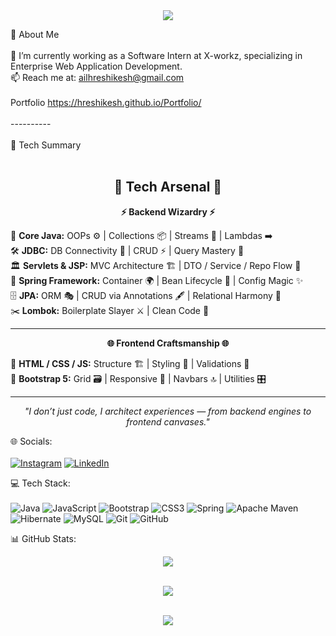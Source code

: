 
<div align="center">
<img src="https://readme-typing-svg.herokuapp.com?color=%2336BCF7&center=true&vCenter=true&lines=Hi,+I'am+Hreshikesha+K;Welcome+to+my+Github+page;I+am+Hreshikesha+K;I+am+a+Java+Web+Developer;😄"> 
</div>

👋 About Me<br><br>🔭 I’m currently working as a Software Intern at X-workz, specializing in Enterprise Web Application Development.  <br>📫 Reach me at: [ailhreshikesh@gmail.com](mailto:ailhreshikesh@gmail.com)<br><br>Portfolio https://hreshikesh.github.io/Portfolio/  <br><br>----------<br><br> 🚀 Tech Summary<br><br><h2 align="center">🚀 Tech Arsenal 🚀</h2>

<p align="center">
  <b>⚡ Backend Wizardry ⚡</b>
</p>

🔹 <b>Core Java:</b> OOPs ⚙️ | Collections 📦 | Streams 🌊 | Lambdas ➡️  
🛠️ <b>JDBC:</b> DB Connectivity 🔗 | CRUD ⚡ | Query Mastery 🧾  
🏛️ <b>Servlets & JSP:</b> MVC Architecture 🏗️ | DTO / Service / Repo Flow 🔄  
🌱 <b>Spring Framework:</b> Container 🌍 | Bean Lifecycle 🔄 | Config Magic ✨  
🗄️ <b>JPA:</b> ORM 🎭 | CRUD via Annotations 🖋️ | Relational Harmony 🔗  
✂️ <b>Lombok:</b> Boilerplate Slayer ⚔️ | Clean Code 🧹  

---

<p align="center">
  <b>🌐 Frontend Craftsmanship 🌐</b>
</p>

🎨 <b>HTML / CSS / JS:</b> Structure 🏗️ | Styling 💅 | Validations 🔐  
📱 <b>Bootstrap 5:</b> Grid 🗃️ | Responsive 📲 | Navbars 🔝 | Utilities 🎛️  

---

<p align="center">
   <i>"I don’t just code, I architect experiences — from backend engines to frontend canvases."</i>
</p>



 🌐 Socials:
 <br><br>
[![Instagram](https://img.shields.io/badge/Instagram-%23E4405F.svg?logo=Instagram&logoColor=white)](https://instagram.com/https://www.instagram.com/___rishi__kesh___ail/) [![LinkedIn](https://img.shields.io/badge/LinkedIn-%230077B5.svg?logo=linkedin&logoColor=white)](https://linkedin.com/in/https://www.linkedin.com/in/hreshikesha-k-200689254/) 

 💻 Tech Stack:<br><br>
![Java](https://img.shields.io/badge/java-%23ED8B00.svg?style=for-the-badge&logo=openjdk&logoColor=white) ![JavaScript](https://img.shields.io/badge/javascript-%23323330.svg?style=for-the-badge&logo=javascript&logoColor=%23F7DF1E) ![Bootstrap](https://img.shields.io/badge/bootstrap-%238511FA.svg?style=for-the-badge&logo=bootstrap&logoColor=white) ![CSS3](https://img.shields.io/badge/css3-%231572B6.svg?style=for-the-badge&logo=css3&logoColor=white) ![Spring](https://img.shields.io/badge/spring-%236DB33F.svg?style=for-the-badge&logo=spring&logoColor=white) ![Apache Maven](https://img.shields.io/badge/Apache%20Maven-C71A36?style=for-the-badge&logo=Apache%20Maven&logoColor=white) ![Hibernate](https://img.shields.io/badge/Hibernate-59666C?style=for-the-badge&logo=Hibernate&logoColor=white) ![MySQL](https://img.shields.io/badge/mysql-4479A1.svg?style=for-the-badge&logo=mysql&logoColor=white) ![Git](https://img.shields.io/badge/git-%23F05033.svg?style=for-the-badge&logo=git&logoColor=white) ![GitHub](https://img.shields.io/badge/github-%23121011.svg?style=for-the-badge&logo=github&logoColor=white)


 📊 GitHub Stats:

<div align="center">

<img src="https://github-readme-stats.vercel.app/api?username=hreshikesh&theme=dark&hide_border=false&include_all_commits=true&count_private=true" /><br><br>

<img src="https://nirzak-streak-stats.vercel.app/?user=hreshikesh&theme=dark&hide_border=false" /><br><br>

<img src="https://github-readme-stats.vercel.app/api/top-langs/?username=hreshikesh&theme=dark&hide_border=false&include_all_commits=true&count_private=true&layout=compact" />

</div>



